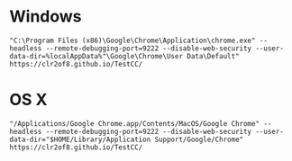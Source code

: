 # Windows

```"C:\Program Files (x86)\Google\Chrome\Application\chrome.exe" --headless --remote-debugging-port=9222 --disable-web-security --user-data-dir=%localAppData%"\Google\Chrome\User Data\Default" https://clr2of8.github.io/TestCC/```

# OS X

```"/Applications/Google Chrome.app/Contents/MacOS/Google Chrome" --headless --remote-debugging-port=9222 --disable-web-security --user-data-dir="$HOME/Library/Application Support/Google/Chrome" https://clr2of8.github.io/TestCC/```
